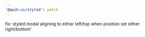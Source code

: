 ```yaml
---
'@qwik-ui/styled': patch
---
```


fix: styled modal aligning to either left/top when position set either right/bottom'
